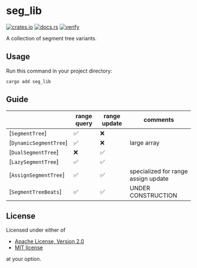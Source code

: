 # seg_lib

[![crates.io](https://img.shields.io/crates/v/seg_lib.svg)](https://crates.io/crates/seg_lib)
[![docs.rs](https://docs.rs/seg_lib/badge.svg)](https://docs.rs/seg_lib)
[![verify](https://github.com/qdot3/seg_lib/workflows/verify/badge.svg)](https://github.com/qdot3/seg_lib/actions)

A collection of segment tree variants.

## Usage

Run this command in your project directory:

```text
cargo add seg_lib
```

## Guide

|                        | range query | range update | comments                            |
| ---------------------- | ----------- | ------------ | ----------------------------------- |
| [`SegmentTree`]        | ✅           | ❌            |                                     |
| [`DynamicSegmentTree`] | ✅           | ❌            | large array                         |
| [`DualSegmentTree`]    | ❌           | ✅            |                                     |
| [`LazySegmentTree`]    | ✅           | ✅            |                                     |
| [`AssignSegmentTree`]  | ✅           | ✅            | specialized for range assign update |
| [`SegmentTreeBeats`]   | ✅           | ✅            | UNDER CONSTRUCTION                  |

## License

Licensed under either of

 * [Apache License, Version 2.0](http://www.apache.org/licenses/LICENSE-2.0)
 * [MIT license](http://opensource.org/licenses/MIT)

at your option.

